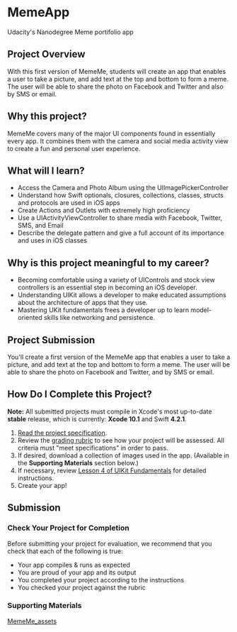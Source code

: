 # MemeApp
Udacity's Nanodegree Meme portifolio app

## Project Overview
With this first version of MemeMe, students will create an app that enables a user to take a picture, and add text at the top and bottom to form a meme. The user will be able to share the photo on Facebook and Twitter and also by SMS or email.

## Why this project?
MemeMe covers many of the major UI components found in essentially every app. It combines them with the camera and social media activity view to create a fun and personal user experience.

## What will I learn?
* Access the Camera and Photo Album using the UIImagePickerController
* Understand how Swift optionals, closures, collections, classes, structs and protocols are used in iOS apps
* Create Actions and Outlets with extremely high proficiency
* Use a UIActivityViewController to share media with Facebook, Twitter, SMS, and Email
* Describe the delegate pattern and give a full account of its importance and uses in iOS classes

## Why is this project meaningful to my career?
* Becoming comfortable using a variety of UIControls and stock view controllers is an essential step in becoming an iOS developer.
* Understanding UIKit allows a developer to make educated assumptions about the architecture of apps that they use.
* Mastering UKit fundamentals frees a developer up to learn model-oriented skills like networking and persistence.

## Project Submission
You'll create a first version of the MemeMe app that enables a user to take a picture, and add text at the top and bottom to form a meme. The user will be able to share the photo on Facebook and Twitter, and by SMS or email.

## How Do I Complete this Project?
**Note:** All submitted projects must compile in Xcode's most up-to-date **stable** release, which is currently: **Xcode 10.1** and Swift **4.2.1**.

1. [Read the project specification](https://docs.google.com/document/d/1bt-SoB1GgqLebcT2mtE6hglkByzlxrobR5eHFMGPcTg/pub?embedded=true).
2. Review the [grading rubric](https://review.udacity.com/#!/rubrics/1959/view) to see how your project will be assessed. All criteria must "meet specifications" in order to pass.
3. If desired, download a collection of images used in the app. (Available in the **Supporting Materials** section below.)
4. If necessary, review [Lesson 4 of UIKit Fundamentals](https://www.udacity.com/course/uikit-fundamentals--ud788) for detailed instructions.
5. Create your app!

## Submission
### Check Your Project for Completion

Before submitting your project for evaluation, we recommend that you check that each of the following is true:

* Your app compiles & runs as expected
* You are proud of your app and its output
* You completed your project according to the instructions
* You checked your project against the rubric

### Supporting Materials
 [MemeMe_assets](https://s3.amazonaws.com/video.udacity-data.com/topher/2018/August/5b856299_mememe-assets/mememe-assets.zip)

